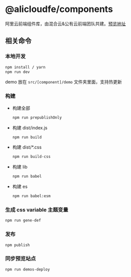 # @alicloudfe/components

阿里云前端组件库，由混合云&公有云前端团队共建。[预览地址](https://pds.alibaba-inc.com/alibabacloud-components/components/)


## 相关命令

### 本地开发

```sh
npm install / yarn
npm run dev
```
demo 放在 `src/[component]/demo` 文件夹里面，支持热更新

### 构建

- 构建全部

  ```sh
  npm run prepublishOnly
  ```

- 构建 dist/index.js

  ```sh
  npm run build
  ```

- 构建 dist/*.css

  ```sh
  npm run build-css
  ```

- 构建 lib

  ```sh
  npm run babel
  ```

- 构建 es

  ```sh
  npm run babel:esm
  ```

### 生成 css variable 主题变量

```sh
npm run gene-def
```

### 发布
```js
npm publish
```

### 同步预览站点
```sh
npm run demos-deploy
```

